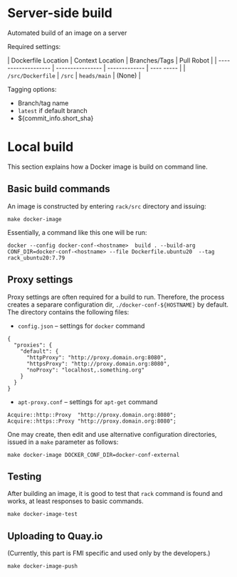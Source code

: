 


# Server-side build 

Automated build of an image on a server

Required settings:

| Dockerfile Location | Context Location | Branches/Tags  | Pull Robot |
| ------------------- | ---------------- | -------------  | ---- ----- |
| `/src/Dockerfile`   | `/src`           | `heads/main`   | (None)     |

Tagging options:
- Branch/tag name
- `latest` if default branch
- ${commit_info.short_sha} 


 
# Local build

This section explains how a Docker image is build on command line.

## Basic build commands

An image is constructed by entering `rack/src` directory and issuing:

```
make docker-image
```

Essentially, a command like this one will be run:
```
docker --config docker-conf-<hostname>  build . --build-arg CONF_DIR=docker-conf-<hostname> --file Dockerfile.ubuntu20  --tag rack_ubuntu20:7.79
```



## Proxy settings

Proxy settings are often required for a build to run. Therefore, the process creates a
separare configuration dir, `./docker-conf-${HOSTNAME}` by default.
The directory contains the following files:

* `config.json` – settings for `docker` command
```
{
  "proxies": {
    "default": {
      "httpProxy": "http://proxy.domain.org:8080",
      "httpsProxy": "http://proxy.domain.org:8080",
      "noProxy": "localhost,.something.org"
    }
  }
}
```

* `apt-proxy.conf` – settings for `apt-get` command
```
Acquire::http::Proxy  "http://proxy.domain.org:8080";
Acquire::https::Proxy "http://proxy.domain.org:8080";
```

One may create, then edit and use alternative configuration directories, issued in a `make` parameter as follows:

```
make docker-image DOCKER_CONF_DIR=docker-conf-external
```

## Testing 

After building an image, it is good to test that `rack` command is found and works, at least responses to basic commands.
```
make docker-image-test
```

## Uploading to Quay.io 

(Currently, this part is FMI specific and used only by the developers.)
```
make docker-image-push
```



